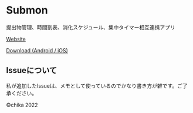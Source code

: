 # Submon

提出物管理、時間割表、消化スケジュール、集中タイマー相互連携アプリ

[Website](https://hp.submon.app)

[Download (Android / iOS)](https://open.submon.app/dl)

## Issueについて

私が追加したIssueは、メモとして使っているのでかなり書き方が雑です。ご了承ください。

©chika 2022
